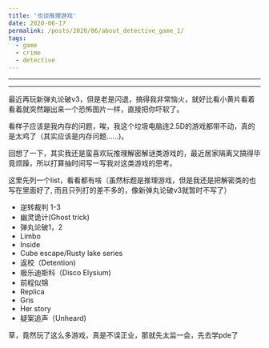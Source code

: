 ```yaml
---
title: '也谈推理游戏'
date: 2020-06-17
permalink: /posts/2020/06/about_detective_game_1/
tags:
  - game
  - crime
  - detective
---
```


---



---

最近再玩新弹丸论破v3，但是老是闪退，搞得我非常恼火，就好比看小黄片看着看着就突然蹦出来一个恐怖图片一样，直接把你吓软了。

看样子应该是我内存的问题，唉，我这个垃圾电脑连2.5D的游戏都带不动，真的是太鸡了（其实应该是内存问题......)。

回想了一下，其实我还是蛮喜欢玩推理解密解谜类游戏的，最近居家隔离又搞得毕竟烦躁，所以打算抽时间写一写我对这类游戏的思考。

这里先列一个list，看看都有啥（虽然标题是推理游戏，但是我还是把解密类的也写在里面好了, 而且只列打的差不多的，像新弹丸论破v3就暂时不写了）

* 逆转裁判 1-3
* 幽灵诡计(Ghost trick)
* 弹丸论破1，2
* Limbo
* Inside
* Cube escape/Rusty lake series
* 返校（Detention)
* 极乐迪斯科（Disco Elysium)
* 前程似锦
* Replica
* Gris
* Her story
* 疑案追声（Unheard)

草，竟然玩了这么多游戏，真是不误正业，那就先太监一会，先去学pde了